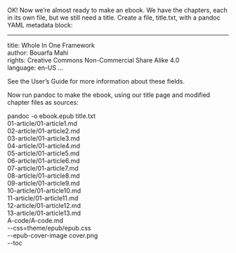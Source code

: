 OK! Now we’re almost ready to make an ebook. We have the chapters, each in its own file, but we still need a title. Create a file, title.txt, with a pandoc YAML metadata block:


---
title: Whole In One Framework \
author: Bouarfa Mahi \
rights:  Creative Commons Non-Commercial Share Alike 4.0 \
language: en-US
...

See the User’s Guide for more information about these fields.

Now run pandoc to make the ebook, using our title page and modified chapter files as sources:

pandoc -o ebook.epub title.txt \
  01-article/01-article1.md \
  02-article/01-article2.md \
  03-article/01-article3.md \
  04-article/01-article4.md \
  05-article/01-article5.md \
  06-article/01-article6.md \
  07-article/01-article7.md \
  08-article/01-article8.md \
  09-article/01-article9.md \
  10-article/01-article10.md \
  11-article/01-article11.md \
  12-article/01-article12.md \
  13-article/01-article13.md \
  A-code/A-code.md \
  --css=theme/epub/epub.css \
  --epub-cover-image cover.png \
  --toc

 
